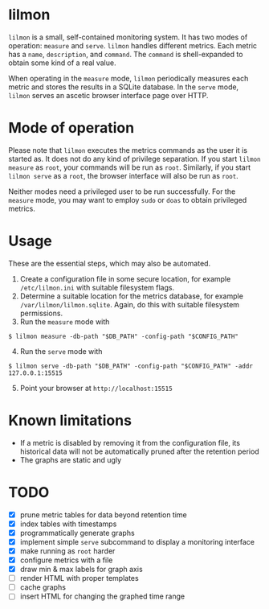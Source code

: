 # lilmon

`lilmon` is a small, self-contained monitoring system. It has two modes of
operation: `measure` and `serve`. `lilmon` handles different metrics. Each
metric has a `name`, `description`, and `command`. The `command` is
shell-expanded to obtain some kind of a real value.

When operating in the `measure` mode, `lilmon` periodically measures each
metric and stores the results in a SQLite database. In the `serve` mode,
`lilmon` serves an ascetic browser interface page over HTTP.

# Mode of operation

Please note that `lilmon` executes the metrics commands as the user it is
started as. It does not do any kind of privilege separation. If you start
`lilmon measure` as `root`, your commands will be run as `root`. Similarly, if you start `lilmon serve` as a `root`, the browser interface will also be run as `root`.

Neither modes need a privileged user to be run successfully. For the `measure`
mode, you may want to employ `sudo` or `doas` to obtain privileged metrics.

# Usage

These are the essential steps, which may also be automated.

1. Create a configuration file in some secure location, for example
   `/etc/lilmon.ini` with suitable filesystem flags.
2. Determine a suitable location for the metrics database, for example
   `/var/lilmon/lilmon.sqlite`. Again, do this with suitable filesystem
   permissions.
3. Run the `measure` mode with
```
$ lilmon measure -db-path "$DB_PATH" -config-path "$CONFIG_PATH"
```
4. Run the `serve` mode with
```
$ lilmon serve -db-path "$DB_PATH" -config-path "$CONFIG_PATH" -addr 127.0.0.1:15515
```
5. Point your browser at `http://localhost:15515`

# Known limitations

- If a metric is disabled by removing it from the configuration file, its
  historical data will not be automatically pruned after the retention period
- The graphs are static and ugly

# TODO

- [x] prune metric tables for data beyond retention time
- [x] index tables with timestamps
- [x] programmatically generate graphs
- [x] implement simple `serve` subcommand to display a monitoring interface
- [x] make running as `root` harder
- [x] configure metrics with a file
- [x] draw min & max labels for graph axis
- [ ] render HTML with proper templates
- [ ] cache graphs
- [ ] insert HTML for changing the graphed time range
